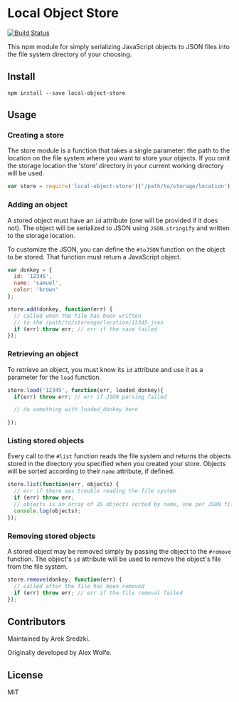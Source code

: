 # Local Object Store
[![Build Status](https://travis-ci.org/ArekSredzki/node-local-object-store.svg?branch=master)](https://travis-ci.org/ArekSredzki/node-local-object-store)


This npm module for simply serializing JavaScript objects to JSON files into the file system directory of your choosing.

## Install
`npm install --save local-object-store`

## Usage

### Creating a store

The store module is a function that takes a single parameter: the path to the location on the file system where you want to store your objects. If you omit the storage location the 'store' directory in your current working directory will be used.

```javascript
var store = require('local-object-store')('/path/to/storage/location');
```

### Adding an object

A stored object must have an `id` attribute (one will be provided if it does not). The object
will be serialized to JSON using `JSON.stringify` and written to the storage location.

To customize the JSON, you can define the `#toJSON` function on the object to be stored. That function
must return a JavaScript object.

```javascript
var donkey = {
  id: '12345',
  name: 'samuel',
  color: 'brown'
};

store.add(donkey, function(err) {
  // called when the file has been written
  // to the /path/to/storeage/location/12345.json
  if (err) throw err; // err if the save failed
});
```

### Retrieving an object

To retrieve an object, you must know its `id` attribute and use it as a parameter for the `load` function.

```javascript
store.load('12345', function(err, loaded_donkey){
  if(err) throw err; // err if JSON parsing failed

  // do something with loaded_donkey here

});
```

### Listing stored objects

Every call to the `#list` function reads the file system and returns the objects stored in the directory you specified when you created your store.
Objects will be sorted according to their `name` attribute, if defined.

```javascript
store.list(function(err, objects) {
  // err if there was trouble reading the file system
  if (err) throw err;
  // objects is an array of JS objects sorted by name, one per JSON file
  console.log(objects);
});
```

### Removing stored objects

A stored object may be removed simply by passing the object to the `#remove` function.
The object's `id` attribute will be used to remove the object's file from the file system.

```javascript
store.remove(donkey, function(err) {
  // called after the file has been removed
  if (err) throw err; // err if the file removal failed
});
```
## Contributors
Maintained by Arek Sredzki.

Originally developed by Alex Wolfe.

## License
MIT

